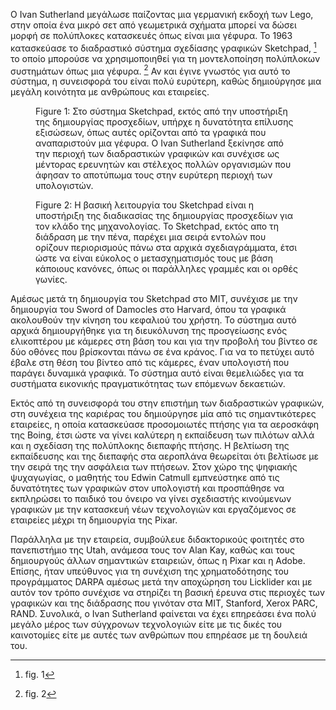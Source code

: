 Ο Ivan Sutherland μεγάλωσε παίζοντας μια γερμανική εκδοχή των Lego, στην
οποία ένα μικρό σετ από γεωμετρικά σχήματα μπορεί να δώσει μορφή σε
πολύπλοκες κατασκευές όπως είναι μια γέφυρα. Το 1963 κατασκεύασε το
διαδραστικό σύστημα σχεδίασης γραφικών Sketchpad, [^1] το οποίο μπορούσε
να χρησιμοποιηθεί για τη μοντελοποίηση πολύπλοκων συστημάτων όπως μια
γέφυρα. [^2] Αν και έγινε γνωστός για αυτό το σύστημα, η συνεισφορά του
είναι πολύ ευρύτερη, καθώς δημιούργησε μια μεγάλη κοινότητα με ανθρώπους
και εταιρείες.

<figure id="fig:sutherland-profile">

<figcaption>Figure 1: Στο σύστημα Sketchpad, εκτός από την υποστήριξη
της δημιουργίας προσχεδίων, υπήρχε η δυνατότητα επίλυσης εξισώσεων, όπως
αυτές ορίζονται από τα γραφικά που αναπαριστούν μια γέφυρα. O Ivan
Sutherland ξεκίνησε από την περιοχή των διαδραστικών γραφικών και
συνέχισε ως μέντορας ερευνητών και στέλεχος πολλών οργανισμών που άφησαν
το αποτύπωμα τους στην ευρύτερη περιοχή των υπολογιστών.</figcaption>
</figure>

<figure id="fig:sketchpad-drafting">

<figcaption>Figure 2: Η βασική λειτουργία του Sketchpad είναι η
υποστήριξη της διαδικασίας της δημιουργίας προσχεδίων για τον κλάδο της
μηχανολογίας. Το Sketchpad, εκτός απο τη διάδραση με την πένα, παρέχει
μια σειρά εντολών που ορίζουν περιορισμούς πάνω στα αρχικά
σχεδιαγράμματα, έτσι ώστε να είναι εύκολος ο μετασχηματισμός τους με
βάση κάποιους κανόνες, όπως οι παράλληλες γραμμές και οι ορθές
γωνίες.</figcaption>
</figure>

Αμέσως μετά τη δημιουργία του Sketchpad στο MIT, συνέχισε με την
δημιουργία του Sword of Damocles στο Harvard, όπου τα γραφικά ακολουθούν
την κίνηση του κεφαλιού του χρήστη. Το σύστημα αυτό αρχικά δημιουργήθηκε
για τη διευκόλυνση της προσγείωσης ενός ελικοπτέρου με κάμερες στη βάση
του και για την προβολή του βίντεο σε δύο οθόνες που βρίσκονται πάνω σε
ένα κράνος. Για να το πετύχει αυτό έβαλε στη θέση του βίντεο από τις
κάμερες, έναν υπολογιστή που παράγει δυναμικά γραφικά. Το σύστημα αυτό
είναι θεμελιώδες για τα συστήματα εικονικής πραγματικότητας των επόμενων
δεκαετιών.

Εκτός από τη συνεισφορά του στην επιστήμη των διαδραστικών γραφικών, στη
συνέχεια της καριέρας του δημιούργησε μία από τις σημαντικότερες
εταιρείες, η οποία κατασκεύασε προσομοιωτές πτήσης για τα αεροσκάφη της
Boing, έτσι ώστε να γίνει καλύτερη η εκπαίδευση των πιλότων αλλά και η
σχεδίαση της πολύπλοκης διεπαφής πτήσης. Η βελτίωση της εκπαίδευσης και
της διεπαφής στα αεροπλάνα θεωρείται ότι βελτίωσε με την σειρά της την
ασφάλεια των πτήσεων. Στον χώρο της ψηφιακής ψυχαγωγίας, ο μαθητής του
Edwin Catmull εμπνεύστηκε από τις δυνατότητες των γραφικών στον
υπολογιστή και προσπάθησε να εκπληρώσει το παιδικό του όνειρο να γίνει
σχεδιαστής κινούμενων γραφικών με την κατασκευή νέων τεχνολογιών και
εργαζόμενος σε εταιρείες μέχρι τη δημιουργία της Pixar.

Παράλληλα με την εταιρεία, συμβούλευε διδακτορικούς φοιτητές στο
πανεπιστήμιο της Utah, ανάμεσα τους τον Alan Kay, καθώς και τους
δημιουργούς άλλων σημαντικών εταιρειών, όπως η Pixar και η Adobe.
Επίσης, ήταν υπεύθυνος για τη συνέχιση της χρηματοδότησης του
προγράμματος DARPA αμέσως μετά την αποχώρηση του Licklider και με αυτόν
τον τρόπο συνέχισε να στηρίζει τη βασική έρευνα στις περιοχές των
γραφικών και της διάδρασης που γινόταν στα MIT, Stanford, Xerox PARC,
RAND. Συνολικά, ο Ivan Sutherland φαίνεται να έχει επηρεάσει ένα πολύ
μεγάλο μέρος των σύγχρονων τεχνολογιών είτε με τις δικές του καινοτομίες
είτε με αυτές των ανθρώπων που επηρέασε με τη δουλειά του.

[^1]: fig. 1

[^2]: fig. 2
